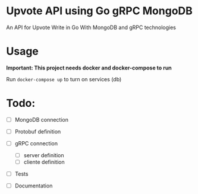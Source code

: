 # Upvote API using Go gRPC MongoDB

An API for Upvote Write in Go With MongoDB and gRPC technologies

# Usage

**Important: This project needs docker and docker-compose to run**

Run `docker-compose up` to turn on services (db)

# Todo:

- [ ] MongoDB connection

- [ ] Protobuf definition

- [ ] gRPC connection
  - [ ] server definition
  - [ ] cliente definition

- [ ] Tests

- [ ] Documentation
